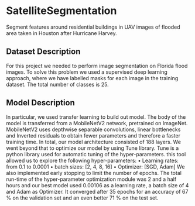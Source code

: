 # SatelliteSegmentation
Segment features around residential buildings in UAV images of flooded area taken in Houston after Hurricane Harvey.

## Dataset Description
For this project we needed to perform image segmentation on Florida flood images. To solve this
problem we used a supervised deep learning approach, where we have labelled masks for each
image in the training dataset. The total number of classes is 25.

## Model Description 
In particular, we used transfer learning to build out model. The body of the model is transferred
from a MobileNetV2 network, pretrained on ImageNet. MobileNetV2 uses depthwise separable
convolutions, linear bottlenecks and Inverted residuals to obtain fewer parameters and therefore a
faster training time. In total, our model architecture consisted of 188 layers.
We went beyond that to optimize our model by using Tune library. Tune is a python library
used for automatic tuning of the hyper-parameters. this tool allowed us to explore the following
hyper-parameters:
• Learning rates: from 0.1 to 0.0001
• batch sizes: [2, 4, 8, 16]
• Optimizer: [SGD, Adam]
We also implemented early stopping to limit the number of epochs. The total run-time of the
hyper-parameter optimization module was 2 and a half hours and our best model used 0.00106 as a
learning rate, a batch size of 4 and Adam as Optimizer. It converged after 35 epochs for
an accuracy of 67 % on the validation set and an even better 71 % on the test set.
